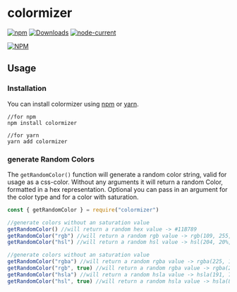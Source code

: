 # colormizer
[![npm](https://img.shields.io/npm/v/colormizer)](https://www.npmjs.com/package/colormizer)
[![Downloads](https://img.shields.io/npm/dm/colormizer)](https://www.npmjs.com/package/colormizer)
[![node-current](https://img.shields.io/node/v/colormizer)](https://www.npmjs.com/package/colormizer)

[![NPM](https://nodei.co/npm/colormizer.png)](https://www.npmjs.com/package/colormizer)

## Usage
### Installation

You can install colormizer using [npm](https://www.npmjs.com/package/colormizer) or [yarn](https://yarnpkg.com/package/colormizer).

```
//for npm
npm install colormizer

//for yarn
yarn add colormizer
```

### generate Random Colors
The `getRandomColor()` function will generate a random color string, valid for usage as a css-color. Without any arguments it will return a random Color, formatted in a hex representation. Optional you can pass in an argument for the color type and for a color with saturation. 
```js
const { getRandomColor } = require("colormizer")

//generate colors without an saturation value
getRandomColor() //will return a random hex value -> #11B789
getRandomColor("rgb") //will return a random rgb value -> rgb(109, 255, 11)
getRandomColor("hsl") //will return a random hsl value -> hsl(204, 20%, 8%)

//generate colors without an saturation value
getRandomColor("rgba") //will return a random rgba value -> rgba(225, 154, 47, 0.26)
getRandomColor("rgb", true) //will return a random rgba value -> rgba(209, 207, 14, 0.95)
getRandomColor("hsla") //will return a random hsla value -> hsla(191, 7%, 80%, 0.78)
getRandomColor("hsl", true) //will return a random hsla value -> hsla(83, 41%, 51%, 0.19)

```